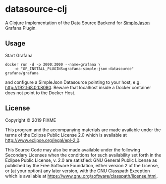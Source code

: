 # datasource-clj

A Clojure Implementation of the Data Source Backend for
[SimpleJason](https://grafana.com/grafana/plugins/grafana-simple-json-datasource)
Grafana Plugin.

## Usage

Start Grafana

    docker run -d -p 3000:3000 --name=grafana \
        -e "GF_INSTALL_PLUGINS=grafana-simple-json-datasource" grafana/grafana

and configure a SimpleJson Datasource pointing to your host,
e.g. http://192.168.0.1:8080. Beware that localhost inside a Docker
container does not point to the Docker Host.

## License

Copyright © 2019 FIXME

This program and the accompanying materials are made available under the
terms of the Eclipse Public License 2.0 which is available at
http://www.eclipse.org/legal/epl-2.0.

This Source Code may also be made available under the following Secondary
Licenses when the conditions for such availability set forth in the Eclipse
Public License, v. 2.0 are satisfied: GNU General Public License as published by
the Free Software Foundation, either version 2 of the License, or (at your
option) any later version, with the GNU Classpath Exception which is available
at https://www.gnu.org/software/classpath/license.html.
